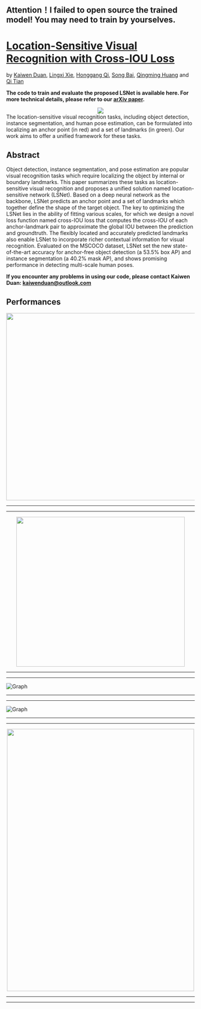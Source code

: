 ## Attention！I failed to open source the trained model! You may need to train by yourselves.
# [Location-Sensitive Visual Recognition with Cross-IOU Loss](xxx)

by [Kaiwen Duan](https://scholar.google.com/citations?hl=zh-CN&user=TFHRaZUAAAAJ&scilu=&scisig=AMD79ooAAAAAXLv9_7ddy26i4c6z5n9agk05m97faUdN&gmla=AJsN-F78W-h98Pb2H78j6lTKbjdn0fklhe2X_8CCPqRU2fC4KJEIbllhD2c5F0irMR3zDiehKt_SH26N2MHI1HlUMw6qRba9HMbiP3vnQfJqD82FrMAPdlU&sciund=10706678259143520926&gmla=AJsN-F5cOpNUdnI6YrZ9joRa6JE2nP6wFKU1GKVkNIfCmmgjk431Lg2BYCS6wn5WWZxdnzBjLfaUwdUJtvPXo53vfoOQoTGP5fHh2X0cCssVtXm8BI4PaM3_oQvKYtCx7o1wivIt1l49sDK6AZPvHLMxxPbC4GbZ1Q&sciund=10445692451499027349), [Lingxi Xie](http://lingxixie.com/Home.html), [Honggang Qi](http://people.ucas.ac.cn/~hgqi), [Song Bai](http://songbai.site/), [Qingming Huang](https://scholar.google.com/citations?user=J1vMnRgAAAAJ&hl=zh-CN) and [Qi Tian](https://scholar.google.com/citations?user=61b6eYkAAAAJ&hl=zh-CN)

**The code to train and evaluate the proposed LSNet is available here. For more technical details, please refer to our [arXiv paper](xxx).**

 <center><img src="https://github.com/Duankaiwen/LSNet/blob/main/code/resources/lsvr.png" ...></center>
 <left>The location-sensitive visual recognition tasks, including object detection, instance segmentation, and human pose estimation, can be formulated into localizing an  anchor point (in red) and a set of landmarks (in green). Our work aims to offer a unified framework for these tasks.</left>

## Abstract

  Object detection, instance segmentation, and pose estimation are popular visual recognition tasks which require localizing the object by internal or boundary landmarks. This paper summarizes these tasks as location-sensitive visual recognition and proposes a unified solution named location-sensitive network (LSNet). Based on a deep neural network as the backbone, LSNet predicts an anchor point and a set of landmarks which together define the shape of the target object. The key to optimizing the LSNet lies in the ability of fitting various scales, for which we design a novel loss function named cross-IOU loss that computes the cross-IOU of each anchor-landmark pair to approximate the global IOU between the prediction and groundtruth. The flexibly located and accurately predicted landmarks also enable LSNet to incorporate richer contextual information for visual recognition. Evaluated on the MSCOCO dataset, LSNet set the new state-of-the-art accuracy for anchor-free object detection (a 53.5% box AP) and instance segmentation (a 40.2% mask AP), and shows promising performance in detecting multi-scale human poses. 

**If you encounter any problems in using our code, please contact Kaiwen Duan: kaiwenduan@outlook.com**

## Performances
<div align=center>
<img src=https://github.com/Duankaiwen/LSNet/blob/main/code/resources/bbox.png width = "700" height = "500" alt="" align=center />
</div>

<hr/>
<hr/>

<div align=center>
<img src=https://github.com/Duankaiwen/LSNet/blob/main/code/resources/segm.png width = "450" height = "400" alt="" align=center />
</div>

<hr/>
<hr/>

![Graph](https://github.com/Duankaiwen/LSNet/blob/main/code/resources/pose.png)

<hr/>
<hr/>

![Graph](https://github.com/Duankaiwen/LSNet/blob/main/code/resources/visualization.png)

<hr/>
<hr/>

<div align=center>
<img src=https://github.com/Duankaiwen/LSNet/blob/main/code/resources/compare.png width = "500" height = "700" alt="" align=center />
 </div>
 
<hr/>
<hr/>
